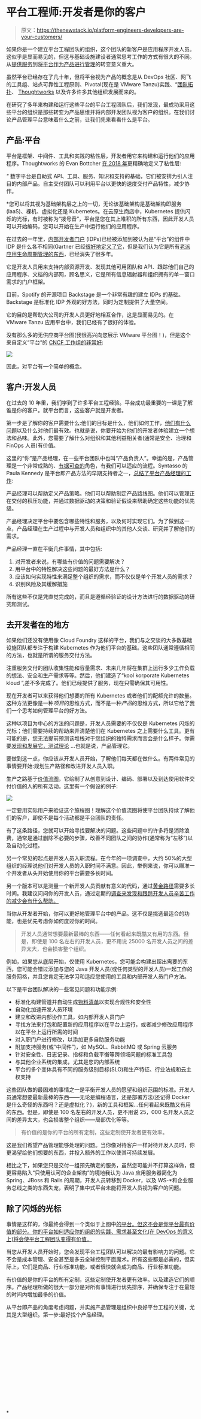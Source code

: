 # 平台工程师:开发者是你的客户

> 原文：<https://thenewstack.io/platform-engineers-developers-are-your-customers/>

如果你是一个建立平台工程团队的组织，这个团队的新客户是应用程序开发人员。这似乎是显而易见的，但这与基础设施建设者通常思考工作的方式有很大的不同。从[提供服务](https://www.techtarget.com/searchitoperations/definition/IT-service-delivery-information-technology-service-delivery)到[将平台作为产品进行管理](https://tanzu.vmware.com/content/white-papers/why-you-should-treat-platform-as-a-product?utm_source=cote&utm_campaign=devrel&utm_content=TNSdevcustomers)的转变意义重大。

虽然平台已经存在了几十年，但将平台视为产品的概念是从 DevOps 社区、网飞的工具组、站点可靠性工程原则、Pivotal(现在是 VMware Tanzu)实践、“[团队拓扑](https://www.youtube.com/watch?v=IISozt7zc9I)、 [Thoughtworks](https://martinfowler.com/articles/talk-about-platforms.html) 以及许多许多其他组织发展而来的。

在研究了多年来构建和运行这些平台的平台工程团队后，我们发现，最成功采用这些平台的组织是那些转变为产品思维并将内部开发团队视为客户的组织。在我们讨论产品管理平台意味着什么之前，让我们先来看看什么是平台。

## 产品:平台

平台是框架、中间件、工具和实践的粘性层，开发者用它来构建和运行他们的应用程序。Thoughtworks 的 Evan Bottcher [在 2018 年](https://martinfowler.com/articles/talk-about-platforms.html)更精确地定义了粘性层:

*"* 数字平台是自助式 API、工具、服务、知识和支持的基础，它们被安排为引人注目的内部产品。自主交付团队可以利用平台以更快的速度交付产品特性，减少协作。

 *您可以将其视为基础架构层之上的一切，无论该基础架构是基础架构即服务(IaaS)、裸机、虚拟化还是 Kubernetes。在云原生商店中，Kubernetes 提供闪烁的光标，有时被称为“拨号音”，平台是您在其上堆积的所有东西，因此开发人员可以开始编码，您可以开始在生产中运行他们的应用程序。

在过去的一年里，[内部开发者门户](https://tanzu.vmware.com/content/analyst-reports/innovation-insight-for-internal-developer-portals?utm_source=cote&utm_campaign=devrel&utm_content=TNSdevcustomers) (IDPs)已经被添加到被认为是“平台”的组件中 IDP 是什么各不相同(Gartner 已经[很好地定义了它](https://tanzu.vmware.com/content/analyst-reports/innovation-insight-for-internal-developer-portals?utm_source=cote&utm_campaign=devrel&utm_content=TNSdevcustomers)，但是我们认为它是所有[老派应用生命周期管理的东西](https://youtu.be/izHE64nBFeY)，已经消失了很多年。

它是开发人员用来支持内部资源开发、发现其他可用团队和 API、跟踪他们自己的应用程序、文档的内部网，顾名思义，它是所有信息辐射器和组织拥有的单一窗口需求的门户框架。

目前，Spotify 的开源项目 Backstage 是一个非常有趣的建立 IDPs 的基础。Backstage 是标准化 IDP 外观的好方法，同时为定制提供了大量空间。

它的目的是帮助大公司的开发人员更好地相互合作，这是显而易见的。在 VMware Tanzu 应用平台中，我们已经有了很好的体验。

没有那么多的无供应商平台图(我很高兴向您展示 VMware 平台图！)，但是这个来自定义“平台”的 [CNCF 工作组的非常好](https://blog.joshgav.com/posts/kubecon-platforms-review):

![](img/82462de8571c15ca29926013e624bdea.png)

因此，对平台有一个简单的概念。

## 客户:开发人员

在过去的 10 年里，我们学到了许多平台工程经验。平台成功最重要的一课是了解谁是你的客户。就平台而言，这些客户就是开发者。

第一步是了解你的客户需要什么:他们的目标是什么，他们如何工作，[他们有什么问题](https://tanzu.vmware.com/content/analyst-reports/forrester-vmware-executive-checklist-for-devex?utm_source=cote&utm_campaign=devrel&utm_content=TNSdevcustomers)以及什么对他们最有效。也就是说，你要开始为他们的开发者体验建立一个想法和品味。此外，您需要了解什么对组织和其他利益相关者(通常是安全、治理和 FinOps 人员)有价值。

这里的“你”是产品经理，在一些平台团队中也叫“产品负责人”。幸运的是，产品管理是一个非常成熟的、[有据可查的](https://tanzu.vmware.com/content/white-papers/vmware-tanzu-labs-product-manager-playbook?utm_source=cote&utm_campaign=devrel&utm_content=TNSdevcustomers)角色，有我们可以适应的流程。Syntasso 的 Paula Kennedy 是平台即产品方法的早期支持者之一，[总结了平台产品经理的工作](https://youtu.be/jJSo3kdflpA?t=1020):

产品经理可以帮助定义产品策略。他们可以帮助制定产品路线图。他们可以管理正在交付的积压功能，并通过数据驱动的决策和验证假设来帮助确定这些功能的优先级。

产品经理决定平台中要包含哪些特性和服务，以及何时实现它们。为了做到这一点，产品经理在生产过程中与开发人员和组织中的其他人交谈、研究并了解他们的需求。

产品经理一直在平衡几件事情，其中包括:

1.  对开发者来说，有哪些有价值的问题需要解决？
2.  用平台中的特性解决这些问题的最好方法是什么？
3.  应该如何实现特性来满足整个组织的需求，而不仅仅是单个开发人员的需求？
4.  识别风险及其缓解措施

所有这些不仅是凭直觉完成的，而且是遵循经验证的设计方法进行的数据驱动的研究和测试。

## 去开发者在的地方

如果他们还没有使用像 Cloud Foundry 这样的平台，我们与之交谈的大多数基础设施团队都专注于构建 Kubernetes 作为他们平台的基础。这些团队通常遵循相同的方法，也就是所谓的服务交付方法。

注重服务交付的团队收集性能和容量需求、未来几年将在集群上运行多少工作负载的想法、安全和生产需求等等。然后，他们建造了“kool korporate Kubernetes kloud ”,差不多完成了。他们已经提供了服务，现在只需确保其可用性。

现在开发者可以来获得他们想要的所有 Kubernetes 或者他们的配额允许的数量。这种方法更像是一种*项目*的思维方式，而不是一种*产品*的思维方式，所以它给了我们一个思考如何管理平台的好方法。

这种以项目为中心的方法的问题是，开发人员需要的不仅仅是 Kubernetes 闪烁的光标；他们需要持续的帮助来弄清楚他们在 Kubernetes 之上需要什么工具。更有可能的是，您无法提前预测该堆栈对于您组织的独特需求而言会是什么样子。你需要[发现和发展它，测试理论](https://tanzu.vmware.com/developer/guides/guide-to-discovery-and-framing/?utm_source=cote&utm_campaign=devrel&utm_content=TNSdevcustomers) …也就是说，产品管理它。

要做到这一点，你应该从开发人员开始，了解他们每天都在做什么。有两件常见的事情要开始:规划生产路径和改进开发人员入职。

生产之路基于[价值流图](https://tanzu.vmware.com/developer/practices/value-stream-map/?utm_source=cote&utm_campaign=devrel&utm_content=TNSdevcustomers)，它绘制了从创意到设计、编码、部署以及到达使用软件交付价值的人的所有活动。这里有一个假设的例子:

![](img/555c9e9595dea0343729c411b5e08665.png)

一定要用实际用户来验证这个旅程图！理解这个价值流图将使平台团队持续了解他们的客户，即使不是每个活动都是平台团队的责任。

有了这条路径，您就可以开始寻找要解决的问题。这些问题中的许多将是消除浪费，通常是通过删除不必要的步骤，改善不同团队之间的协作(通常称为“左移”)以及自动化过程。

另一个常见的起点是开发人员入职流程。在今年的一项调查中，大约 50%的大型组织的经理说他们对开发人员的入职时间不满意。因此，举例来说，你可以瞄准一个开发者从头开始使用你的平台需要多长时间。

另一个版本可以是测量一个新开发人员贡献有意义的代码，通过[黄金路径](https://engineering.atspotify.com/2020/08/how-we-use-golden-paths-to-solve-fragmentation-in-our-software-ecosystem/)需要多长时间。我建议问问你的开发人员，通过定期的[调查来发现和跟踪开发人员辛苦工作的减少会有什么帮助。](https://tanzu.vmware.com/content/white-papers/developer-toil-the-hidden-tech-debt?utm_source=cote&utm_campaign=devrel&utm_content=TNSdevcustomers)

当你从开发者开始，你可以更好地管理平台中的产品。这不仅是挑选最适合的功能，也是优先考虑你如何度过你的时间。

> 开发人员通常想要最新最棒的东西——任何看起来既酷又有用的东西。但是，即使是 100 名左右的开发人员，更不用说 25000 名开发人员之间的差异太大，也会损害整个组织。

例如，如果您从底层开始，仅使用 Kubernetes，您可能会构建出超出需要的东西，您可能会错过添加与您的 Java 开发人员(或任何类型的开发人员)一起工作的服务网格，并且您肯定无法学习和适应您使用的工具和内部开发人员门户方法。

以下是平台团队解决的一些常见问题和功能示例:

*   标准化构建管道并自动生成[物料清单](https://tanzu.vmware.com/software-bill-of-materials?utm_source=cote&utm_campaign=devrel&utm_content=TNSdevcustomers)以实现合规性和安全性
*   自动化加速开发人员环境
*   建立和改进内部协作工具，如内部开发人员门户
*   寻找方法来打包和配置新的应用程序以在平台上运行，或者减少修改应用程序以在平台上运行所需的时间
*   对入职门户进行修改，以添加更多自助服务功能
*   附加支持服务(或“中间件”)，如 MySQL、RabbitMQ 或 Spring 云服务
*   针对安全性、日志记录、指标和负载平衡等跨领域问题的标准工具包
*   与其他企业系统的集成，尤其是您的内部系统
*   平台的多个变体具有不同的服务级别目标(SLO)和生产特征、行业法规和云主权支持

这些团队做的最困难的事情之一是平衡开发人员的愿望和组织范围的标准。开发人员通常想要最新最棒的东西——无论是编程语言，还是部署方法(还记得 Docker 是什么奇怪的东西吗？还是虚拟化？)，新的工具和框架…任何看起来既酷又有用的东西。但是，即使是 100 名左右的开发人员，更不用说 25，000 名开发人员之间的差异太大，也会损害整个组织——局部优化等等。

> 有价值的是你的平台的所有定制，这些定制使开发者更有效率。

这是我们希望产品管理能够处理的问题。当你像对待客户一样对待开发人员时，你更渴望给他们想要的东西，并投入额外的工作以使其可持续发展。

相比之下，如果您只是交付一组预先确定的服务，虽然您可能并不打算这样做，但更容易陷入“只使用认可的企业架构”的境地我认为 Java 应用服务器简化为 Spring、JBoss 和 Rails 的周期，开发人员转移到 Docker，以及 WS-*和企业服务总线之类的东西失宠，表明了集中式平台未能将开发人员视为客户的问题。

## 除了闪烁的光标

事情是这样的，你最终会得到一个类似于上图中[的平台。但这不会是你平台最有价值的部分。你的平台如何适应你的组织的实践、需求甚至文化(在 DevOps 的意义上)将会使平台工程团队变得有价值。](https://blog.joshgav.com/posts/kubecon-platforms-review)

当您从开发人员开始时，您会发现平台工程团队可以解决的最有影响力的问题。它不会是成本管理、安全甚至是多云全球控制平面魔术。所有这些都是必需的，但实际上，它们是商品、行业标准功能，或者很快就会成为商品、行业标准功能。

有价值的是你的平台的所有定制，这些定制使开发者更有效率。以及建造它们的顺序。产品经理所做的很大一部分是对所有事情进行优先排序，并确保专注于在最短的时间内增加最多的价值。

从平台即产品的角度考虑问题，并实施产品管理是组织中良好平台工程的关键，尤其是大型组织。第一步:最好找个产品经理。

<svg xmlns:xlink="http://www.w3.org/1999/xlink" viewBox="0 0 68 31" version="1.1"><title>Group</title> <desc>Created with Sketch.</desc></svg>*